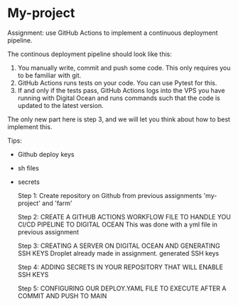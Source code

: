 # My-project

Assignment: use GitHub Actions to implement a continuous deployment pipeline. 

The continous deployment pipeline should look like this:
1. You manually write, commit and push some code. This only requires you to be familiar with git.
2. GitHub Actions runs tests on your code. You can use Pytest for this.
3. If and only if the tests pass, GitHub Actions logs into the VPS you have running with Digital Ocean and runs commands such that the code is updated to the latest version.

The only new part here is step 3, and we will let you think about how to best implement this. 

Tips: 
- Github deploy keys
- sh files
- secrets


  Step 1:
  Create repository on Github
  from previous assignments 'my-project' and 'farm'

  Step 2:
  CREATE A GITHUB ACTIONS WORKFLOW FILE TO HANDLE YOU CI/CD PIPELINE TO DIGITAL OCEAN
  This was done with a yml file in previous assignment

  Step 3:
  CREATING A SERVER ON DIGITAL OCEAN AND GENERATING SSH KEYS
  Droplet already made in assignment. generated SSH keys

  Step 4:
  ADDING SECRETS IN YOUR REPOSITORY THAT WILL ENABLE SSH KEYS

  Step 5:
  CONFIGURING OUR DEPLOY.YAML FILE TO EXECUTE AFTER A COMMIT AND PUSH TO MAIN
  
  
  
